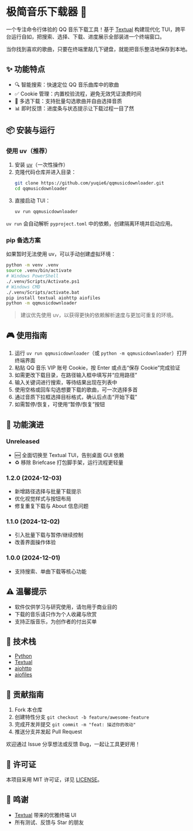 # 极简音乐下载器 🎵

一个专注命令行体验的 QQ 音乐下载工具！基于 [Textual](https://www.textualize.io/) 构建现代化 TUI，跨平台运行自如，把搜索、选择、下载、进度展示全部装进一个终端窗口。

当你找到喜欢的歌曲，只要在终端里敲几下键盘，就能把音乐整洁地保存到本地。

## ✨ 功能特点

- 🔍 智能搜索：快速定位 QQ 音乐曲库中的歌曲
- ✅ Cookie 管理：内置校验流程，避免无效凭证浪费时间
- 🧾 多选下载：支持批量勾选歌曲并自由选择音质
- 📊 即时反馈：进度条与状态提示让下载过程一目了然

## 📦 安装与运行

### 使用 uv（推荐）

1. 安装 [uv](https://github.com/astral-sh/uv)（一次性操作）
2. 克隆代码仓库并进入目录：
   ```bash
   git clone https://github.com/yuqie6/qqmusicdownloader.git
   cd qqmusicdownloader
   ```
3. 直接启动 TUI：
   ```bash
   uv run qqmusicdownloader
   ```

`uv run` 会自动解析 `pyproject.toml` 中的依赖，创建隔离环境并启动应用。

### pip 备选方案

如果暂时无法使用 uv，可以手动创建虚拟环境：

```bash
python -m venv .venv
source .venv/bin/activate
# Windows PowerShell
./.venv/Scripts/Activate.ps1
# Windows CMD
./.venv/Scripts/activate.bat
pip install textual aiohttp aiofiles
python -m qqmusicdownloader
```

> 建议优先使用 uv，以获得更快的依赖解析速度与更加可重复的环境。

## 🎮 使用指南

1. 运行 `uv run qqmusicdownloader`（或 `python -m qqmusicdownloader`）打开终端界面
2. 粘贴 QQ 音乐 VIP 账号 Cookie，按 Enter 或点击“保存 Cookie”完成验证
3. 如需更改下载目录，在路径输入框中填写并“应用路径”
4. 输入关键词进行搜索，等待结果出现在列表中
5. 使用空格或回车勾选想要下载的歌曲，可一次选择多首
6. 通过音质下拉框选择目标格式，确认后点击“开始下载”
7. 如需暂停/恢复，可使用“暂停/恢复”按钮

## 🎯 功能演进

### Unreleased
- 🆕 全面切换至 Textual TUI，告别桌面 GUI 依赖
- ♻️ 移除 Briefcase 打包脚手架，运行流程更轻量

### 1.2.0 (2024-12-03)
- 新增路径选择与批量下载提示
- 优化视觉样式与按钮布局
- 修复重复下载与 About 信息问题

### 1.1.0 (2024-12-02)
- 引入批量下载与暂停/继续控制
- 改善界面操作体验

### 1.0.0 (2024-12-01)
- 支持搜索、单曲下载等核心功能

## ⚠️ 温馨提示

- 软件仅供学习与研究使用，请勿用于商业目的
- 下载的音乐请只作为个人收藏与欣赏
- 支持正版音乐，为创作者的付出买单

## 🔧 技术栈

- [Python](https://www.python.org/)
- [Textual](https://www.textualize.io/)
- [aiohttp](https://docs.aiohttp.org/)
- [aiofiles](https://github.com/Tinche/aiofiles)

## 🤝 贡献指南

1. Fork 本仓库
2. 创建特性分支 `git checkout -b feature/awesome-feature`
3. 完成开发并提交 `git commit -m "feat: 描述你的改动"`
4. 推送分支并发起 Pull Request

欢迎通过 Issue 分享想法或反馈 Bug，一起让工具更好用！

## 📄 许可证

本项目采用 MIT 许可证，详见 [LICENSE](LICENSE)。

## 🙏 鸣谢

- [Textual](https://www.textualize.io/) 带来的优雅终端 UI
- 所有测试、反馈与 Star 的朋友
